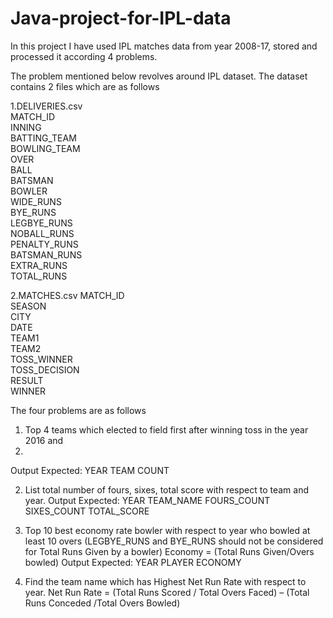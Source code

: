 # Java-project-for-IPL-data
In this project I have used IPL matches data from year 2008-17, stored and processed it according 4 problems.

The problem mentioned below revolves around IPL dataset. The dataset contains 2 files
which are as follows

1.DELIVERIES.csv          
MATCH_ID              
INNING             
BATTING_TEAM            
BOWLING_TEAM              
OVER              
BALL                          
BATSMAN                
BOWLER                   
WIDE_RUNS                      
BYE_RUNS                       
LEGBYE_RUNS         
NOBALL_RUNS       
PENALTY_RUNS        
BATSMAN_RUNS          
EXTRA_RUNS          
TOTAL_RUNS            

2.MATCHES.csv
MATCH_ID           
SEASON         
CITY         
DATE         
TEAM1          
TEAM2          
TOSS_WINNER        
TOSS_DECISION        
RESULT        
WINNER             


The four problems are as follows

1. Top 4 teams which elected to field first after winning toss in the year 2016 and
2017.
Output Expected:  YEAR TEAM COUNT

2. List total number of fours, sixes, total score with respect to team and year.
Output Expected: YEAR TEAM_NAME FOURS_COUNT SIXES_COUNT TOTAL_SCORE

3. Top 10 best economy rate bowler with respect to year who bowled at least 10
overs (LEGBYE_RUNS and BYE_RUNS should not be considered for Total Runs Given
by a bowler)
Economy = (Total Runs Given/Overs bowled)
Output Expected: YEAR PLAYER ECONOMY

4. Find the team name which has Highest Net Run Rate with respect to year.
Net Run Rate = (Total Runs Scored / Total Overs Faced) – (Total Runs
Conceded /Total Overs Bowled)
